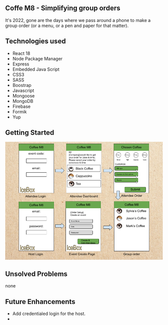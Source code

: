 Coffe M8 - Simplifying group orders
--

It's 2022, gone are the days where we pass around a phone to make a group order (or a menu, or a pen and paper for that matter). 

Technologies used
--
* React 18
* Node Package Manager
* Express
* Embedded Java Script
* CSS3
* SASS
* Boostrap
* Javascript
* Mongoose
* MongoDB
* Firebase
* Formik
* Yup

Getting Started
--

![image](assets/wireframe.png)

Unsolved Problems
--
none

Future Enhancements
--
* Add credentialed login for the host.
* 
